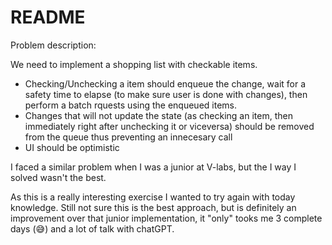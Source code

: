 # README

Problem description:

We need to implement a shopping list with checkable items.

- Checking/Unchecking a item should enqueue the change, wait for a safety time to elapse (to make sure user is done with changes), then perform a batch rquests using the enqueued items.
- Changes that will not update the state (as checking an item, then immediately right after unchecking it or viceversa) should be removed from the queue thus preventing an innecesary call
- UI should be optimistic

I faced a similar problem when I was a junior at V-labs, but the I way I solved
wasn't the best. 

As this is a really interesting exercise I wanted to try again with today knowledge.
Still not sure this is the best approach, but is definitely an improvement over that junior implementation, it "only" tooks me 3 complete days (😅) and a lot of talk with chatGPT.


